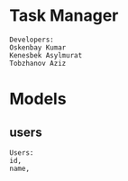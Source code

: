 # Task Manager
```
Developers:
Oskenbay Kumar
Kenesbek Asylmurat
Tobzhanov Aziz
```

# Models
## users
```
Users:
id,
name,

```
